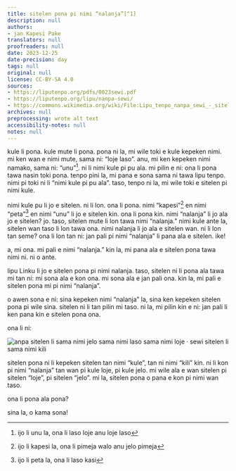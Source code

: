 ```yaml
---
title: sitelen pona pi nimi “nalanja”[^1]
description: null
authors:
- jan Kapesi Pake
translators: null
proofreaders: null
date: 2023-12-25
date-precision: day
tags: null
original: null
license: CC-BY-SA 4.0
sources:
- https://liputenpo.org/pdfs/0023sewi.pdf
- https://liputenpo.org/lipu/nanpa-sewi/
- https://commons.wikimedia.org/wiki/File:Lipu_tenpo_nanpa_sewi_-_sitelen_pona_pi_nimi_nalanja.svg
archives: null
preprocessing: wrote alt text
accessibility-notes: null
notes: null
---
```


kule li pona. kule mute li pona. pona ni la, mi wile toki e kule kepeken nimi. mi ken wan e nimi mute, sama ni: “loje laso”. anu, mi ken kepeken nimi namako, sama ni: “unu”[^2]. ni li nimi kule pi pu ala. mi pilin e ni: ona li pona tawa nasin toki pona. tenpo pini la, mi pana e sona sama ni tawa lipu tenpo. nimi pi toki ni li “nimi kule pi pu ala”. taso, tenpo ni la, mi wile toki e sitelen pi nimi kule.

nimi kule pu li jo e sitelen. ni li lon. ona li pona. nimi “kapesi”[^3] en nimi “peta”[^4] en nimi “unu” li jo e sitelen kin. ona li pona kin. nimi “nalanja” li jo ala jo e sitelen? jo. taso, sitelen mute li lon tawa nimi “nalanja.” nimi kule ante la, sitelen wan taso li lon tawa ona. nimi nalanja li jo ala e sitelen wan. ni li lon tan seme? ona li lon tan ni: jan pali pi nimi “nalanja” li pana ala e sitelen. ike!

a, mi ona. mi pali e nimi “nalanja.” kin la, mi pana ala e sitelen pona tawa nimi ni. ni o ante.

lipu Linku li jo e sitelen pona pi nimi nalanja. taso, sitelen ni li pona ala tawa mi tan ni: mi sona ala e kon ona. mi sona ala e jan pali ona. kin la, mi pali e sitelen pona mi pi nimi “nalanja”.

o awen sona e ni: sina kepeken nimi “nalanja” la, sina ken kepeken sitelen pona pi wile sina. sitelen ni li tan pilin mi taso. ni la, mi pilin kin e ni: jan pali li ken pana kin e sitelen pona ona.

ona li ni:

![anpa sitelen li sama nimi jelo sama nimi laso sama nimi loje · sewi sitelen li sama nimi kili](https://upload.wikimedia.org/wikipedia/commons/e/e4/Lipu_tenpo_nanpa_sewi_-_sitelen_pona_pi_nimi_nalanja.svg)

sitelen pona ni li kepeken sitelen tan nimi “kule”, tan ni nimi “kili” kin. ni li kon pi nimi “nalanja” tan wan pi kule loje, pi kule jelo. mi wile ala e wan sitelen pi sitelen “loje”, pi sitelen “jelo”. mi la, sitelen pona o pana e kon pi nimi wan taso.

ona li pona ala pona?

sina la, o kama sona!

[^1]: ijo li nalanja la, ona li jelo loje anu loje jelo
[^2]: ijo li unu la, ona li laso loje anu loje laso
[^3]: ijo li kapesi la, ona li pimeja walo anu jelo pimeja
[^4]: ijo li peta la, ona li laso kasi